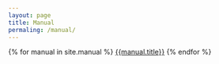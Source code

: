 ```yaml
---
layout: page 
title: Manual 
permaling: /manual/
---
```

{% for manual in site.manual %}
  <a href="{{ manual.url | replace:'' | prepend site.url,'' | prepend: site.baseurl | prepend: site.url }}">{{manual.title}}</a>
{% endfor %}
